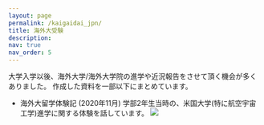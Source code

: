 ```yaml
---
layout: page
permalink: /kaigaidai_jpn/
title: 海外大受験
description: 
nav: true
nav_order: 5
---
```


大学入学以後、海外大学/海外大学院の進学や近況報告をさせて頂く機会が多くありました。
作成した資料を一部以下にまとめています。

- 海外大留学体験記 (2020年11月)
学部2年生当時の、米国大学(特に航空宇宙工学)進学に関する体験を話しています。
[![](https://img.youtube.com/vi/zuGBeI8DLiw/0.jpg)](https://www.youtube.com/watch?v=zuGBeI8DLiw)